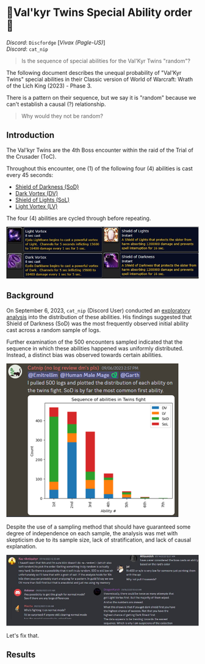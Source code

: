 # 🤍Val'kyr Twins Special Ability order🖤

 _Discord_: `Discfordge` [_Vivax (Pagle-US)_] <br />
 _Discord_: `cat_nip` 

> Is the sequence of special abilities for the Val'Kyr Twins "random"?

The following document describes the unequal probability of "Val'Kyr Twins" special abilities in their Classic version of World of Warcraft: Wrath of the Lich King (2023) - Phase 3.

There is a pattern on their sequence, but we say it is "random" because we can't establish a causal (?) relationship.

> Why would they not be random?

## Introduction

The Val'kyr Twins are the 4th Boss encounter within the raid of the Trial of the Crusader (ToC). 

Throughout this encounter, one (1) of the following four (4) abilities is cast every 45 seconds:

- [Shield of Darkness (SoD)](https://www.wowhead.com/wotlk/spell=65874/shield-of-darkness)
- [Dark Vortex (DV)](https://www.wowhead.com/wotlk/spell=66058/dark-vortex#comments)
- [Shield of Lights (SoL)](https://www.wowhead.com/wotlk/spell=65858/shield-of-lights)
- [Light Vortex (LV)](https://www.wowhead.com/wotlk/spell=66046/light-vortex#comments)

The four (4) abilities are cycled through before repeating.

<img src="_img/Abilities.jpg" /> <br />

## Background

On September 6, 2023, `cat_nip` (Discord User) conducted an [exploratory analysis](https://discord.com/channels/253212375790911489/954035835249000509/1148965319256309790) into the distribution of these abilities. His findings suggested that Shield of Darkness (SoD) was the most frequently observed initial ability cast across a random sample of logs.

Further examination of the 500 encounters sampled indicated that the sequence in which these abilities happened was uniformly distributed. Instead, a distinct bias was observed towards certain abilities.

<img src="_img/Catnip.png" /> <br />

Despite the use of a sampling method that should have guaranteed some degree of independence on each sample, the analysis was met with skepticism due to its sample size, lack of stratification, and lack of causal explanation. 

<img src="_img/Feedback.jpg" /> <br />

Let's fix that.

## Results

















